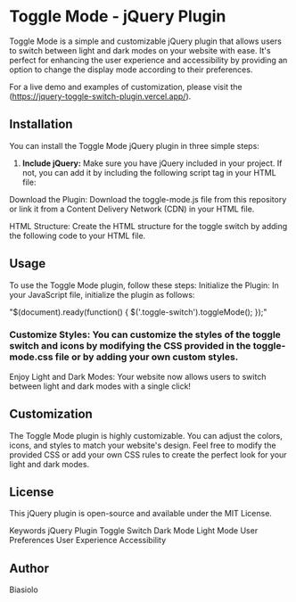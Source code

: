 # Toggle Mode - jQuery Plugin

Toggle Mode is a simple and customizable jQuery plugin that allows users to switch between light and dark modes on your website with ease. It's perfect for enhancing the user experience and accessibility by providing an option to change the display mode according to their preferences.

For a live demo and examples of customization, please visit the (https://jquery-toggle-switch-plugin.vercel.app/).

## Installation

You can install the Toggle Mode jQuery plugin in three simple steps:

1. **Include jQuery:** Make sure you have jQuery included in your project. If not, you can add it by including the following script tag in your HTML file:
<script src="https://code.jquery.com/jquery-3.7.1.min.js"></script>

Download the Plugin: Download the toggle-mode.js file from this repository or link it from a Content Delivery Network (CDN) in your HTML file.
<script src="path-to-toggle-mode.js"></script>
HTML Structure: Create the HTML structure for the toggle switch by adding the following code to your HTML file.

## Usage
To use the Toggle Mode plugin, follow these steps:
Initialize the Plugin: In your JavaScript file, initialize the plugin as follows:

"$(document).ready(function() {
    $('.toggle-switch').toggleMode();
});"

### Customize Styles: You can customize the styles of the toggle switch and icons by modifying the CSS provided in the toggle-mode.css file or by adding your own custom styles.

Enjoy Light and Dark Modes: Your website now allows users to switch between light and dark modes with a single click!

## Customization
The Toggle Mode plugin is highly customizable. You can adjust the colors, icons, and styles to match your website's design. Feel free to modify the provided CSS or add your own CSS rules to create the perfect look for your light and dark modes.

## License
This jQuery plugin is open-source and available under the MIT License.

Keywords
jQuery
Plugin
Toggle Switch
Dark Mode
Light Mode
User Preferences
User Experience
Accessibility

## Author
Biasiolo
